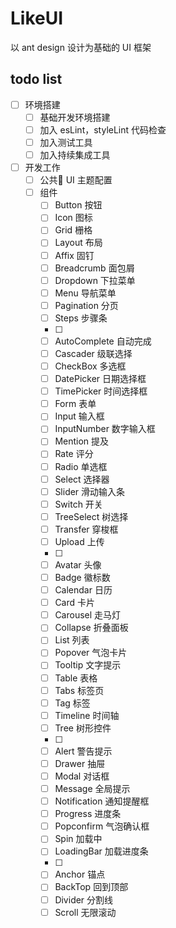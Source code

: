 # LikeUI

以 ant design 设计为基础的 UI 框架

## todo list

- [ ] 环境搭建
  - [ ] 基础开发环境搭建
  - [ ] 加入 esLint，styleLint 代码检查
  - [ ] 加入测试工具
  - [ ] 加入持续集成工具
- [ ] 开发工作
  - [ ] 公共 UI 主题配置
  - [ ] 组件
    - [ ] Button 按钮
    - [ ] Icon  图标
    - [ ] Grid  栅格
    - [ ] Layout  布局
    - [ ] Affix 固钉
    - [ ] Breadcrumb  面包屑
    - [ ] Dropdown  下拉菜单
    - [ ] Menu  导航菜单
    - [ ] Pagination  分页
    - [ ] Steps 步骤条
    - [ ] 
    - [ ] AutoComplete  自动完成
    - [ ] Cascader  级联选择
    - [ ] CheckBox  多选框
    - [ ] DatePicker  日期选择框
    - [ ] TimePicker  时间选择框
    - [ ] Form  表单
    - [ ] Input 输入框
    - [ ] InputNumber 数字输入框
    - [ ] Mention 提及
    - [ ] Rate 评分
    - [ ] Radio 单选框
    - [ ] Select 选择器
    - [ ] Slider 滑动输入条
    - [ ] Switch 开关
    - [ ] TreeSelect 树选择
    - [ ] Transfer 穿梭框
    - [ ] Upload 上传
    - [ ] 
    - [ ] Avatar 头像
    - [ ] Badge 徽标数
    - [ ] Calendar 日历
    - [ ] Card 卡片
    - [ ] Carousel 走马灯
    - [ ] Collapse 折叠面板
    - [ ] List 列表
    - [ ] Popover 气泡卡片
    - [ ] Tooltip 文字提示
    - [ ] Table 表格
    - [ ] Tabs 标签页
    - [ ] Tag 标签
    - [ ] Timeline 时间轴
    - [ ] Tree 树形控件
    - [ ] 
    - [ ] Alert 警告提示
    - [ ] Drawer 抽屉
    - [ ] Modal 对话框
    - [ ] Message 全局提示
    - [ ] Notification 通知提醒框
    - [ ] Progress 进度条
    - [ ] Popconfirm 气泡确认框
    - [ ] Spin 加载中
    - [ ] LoadingBar 加载进度条
    - [ ] 
    - [ ] Anchor 锚点
    - [ ] BackTop 回到顶部
    - [ ] Divider 分割线
    - [ ] Scroll 无限滚动